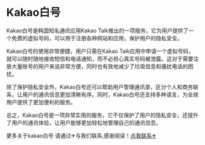 # Kakao白号

Kakao白号是韩国知名通讯应用Kakao Talk推出的一项服务，它为用户提供了一个免费的虚拟号码，可以用于注册各种网站和应用，保护用户的隐私安全。

Kakao白号的使用非常便捷，用户只需在Kakao Talk应用中申请一个虚拟号码，就可以随时随地接收短信和电话通知，而不必担心真实号码被泄露。这对于需要注册大量账号的用户来说非常方便，同时也有效地减少了垃圾信息和骚扰电话的困扰。

除了保护隐私安全外，Kakao白号还可以帮助用户管理通讯录，区分个人和商务联系，让用户的通讯信息更加清晰有序。同时，Kakao白号还支持多种语言，为全球用户提供了更加便利的服务。

总之，Kakao白号是一项非常实用的服务，它不仅保护了用户的隐私安全，还提升了用户的通讯体验，让用户能够更加轻松地管理自己的通讯信息。

更多关于kakao白号 请通过✈与我们联系,感谢阅读！[点我联系✈](https://blog.G208.com)